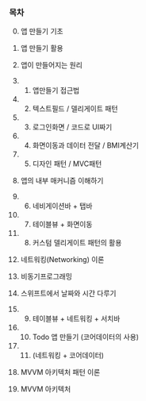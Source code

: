 ### 목차



0. 앱 만들기 기초


1. 앱 만들기 활용

2. 앱이 만들어지는 원리


3. 1) 앱만들기 접근법


4. 2) 텍스트필드 / 델리게이트 패턴


5. 3) 로그인화면 / 코드로 UI짜기


6. 4) 화면이동과 데이터 전달 / BMI계산기


7. 5) 디자인 패턴 / MVC패턴


8. 앱의 내부 매커니즘 이해하기


9. 6) 네비게이션바 + 탭바

10. 7) 테이블뷰 + 화면이동


11. 8) 커스텀 델리게이트 패턴의 활용

12. 네트워킹(Networking) 이론 

13.  비동기프로그래밍

14. 스위프트에서 날짜와 시간 다루기 

15. 9) 테이블뷰 + 네트워킹 + 서치바
16. 10) Todo 앱 만들기 (코어데이터의 사용)

17. 11) (네트워킹 + 코어데이터)

18. MVVM 아키텍처 패턴 이론

19. MVVM 아키텍처
